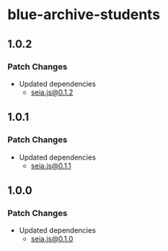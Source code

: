 # blue-archive-students

## 1.0.2

### Patch Changes

- Updated dependencies
  - seia.js@0.1.2

## 1.0.1

### Patch Changes

- Updated dependencies
  - seia.js@0.1.1

## 1.0.0

### Patch Changes

- Updated dependencies
  - seia.js@0.1.0

